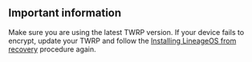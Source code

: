 ## Important information

Make sure you are using the latest TWRP version. If your device fails to encrypt, update your TWRP and follow the [Installing LineageOS from recovery](https://harryyoud.co.uk/lineage-previews/256440/7/devices/a5y17lte/install#installing-lineageos-from-recovery) procedure again.
